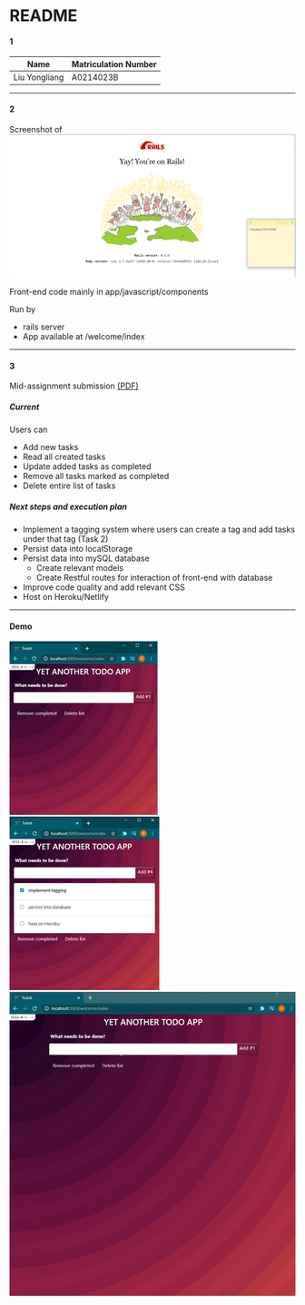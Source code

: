 # README

#### 1

| Name          | Matriculation Number |
| ------------- | -------------------- |
| Liu Yongliang | A0214023B            |

---

#### 2

Screenshot of ![Rails installation](/submission/rails_screenshot.PNG)

Front-end code mainly in app/javascript/components

Run by

- rails server
- App available at /welcome/index

---

#### 3

Mid-assignment submission [(PDF)](/submission/mid_assignment_submission_liu_yongliang.pdf)

##### Current

Users can

- Add new tasks
- Read all created tasks
- Update added tasks as completed
- Remove all tasks marked as completed
- Delete entire list of tasks

##### Next steps and execution plan

- Implement a tagging system where users can create a tag and add tasks under that tag (Task 2)
- Persist data into localStorage
- Persist data into mySQL database
  - Create relevant models
  - Create Restful routes for interaction of front-end with database
- Improve code quality and add relevant CSS
- Host on Heroku/Netlify

---

#### Demo

![demo](/submission/demo1a.png)
![demo](/submission/demo1b.png)
![demo](/submission/demo1.gif)
